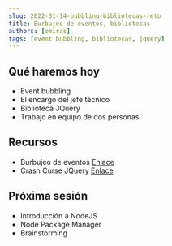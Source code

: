```yaml
---
slug: 2022-01-14-bubbling-bibliotecas-reto
title: Burbujeo de eventos, bibliotecas
authors: [omiras]
tags: [event bubbling, bibliotecas, jquery]
---
```


## Qué haremos hoy

- Event bubbling
- El encargo del jefe técnico
- Biblioteca JQuery
- Trabajo en equipo de dos personas

## Recursos

- Burbujeo de eventos [Enlace](https://javascript.info/bubbling-and-capturing)
- Crash Curse JQuery [Enlace](https://www.youtube.com/watch?v=3nrLc_JOF7k)

## Próxima sesión

- Introducción a NodeJS
- Node Package Manager
- Brainstorming
